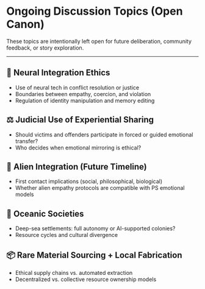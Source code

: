 # Ongoing Discussion Topics (Open Canon)

These topics are intentionally left open for future deliberation, community feedback, or story exploration.

---

## 🧠 Neural Integration Ethics
- Use of neural tech in conflict resolution or justice
- Boundaries between empathy, coercion, and violation
- Regulation of identity manipulation and memory editing

## ⚖️ Judicial Use of Experiential Sharing
- Should victims and offenders participate in forced or guided emotional transfer?
- Who decides when emotional mirroring is ethical?

## 🧬 Alien Integration (Future Timeline)
- First contact implications (social, philosophical, biological)
- Whether alien empathy protocols are compatible with PS emotional models

## 🌊 Oceanic Societies
- Deep-sea settlements: full autonomy or AI-supported colonies?
- Resource cycles and cultural divergence

## 📦 Rare Material Sourcing + Local Fabrication
- Ethical supply chains vs. automated extraction
- Decentralized vs. collective resource ownership models
